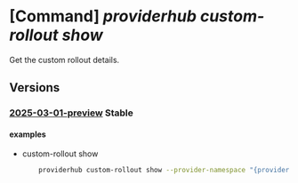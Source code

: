 # [Command] _providerhub custom-rollout show_

Get the custom rollout details.

## Versions

### [2025-03-01-preview](/Resources/mgmt-plane/L3N1YnNjcmlwdGlvbnMve30vcHJvdmlkZXJzL21pY3Jvc29mdC5wcm92aWRlcmh1Yi9wcm92aWRlcnJlZ2lzdHJhdGlvbnMve30vY3VzdG9tcm9sbG91dHMve30=/2025-03-01-preview.xml) **Stable**

<!-- mgmt-plane /subscriptions/{}/providers/microsoft.providerhub/providerregistrations/{}/customrollouts/{} 2025-03-01-preview -->

#### examples

- custom-rollout show
    ```bash
        providerhub custom-rollout show --provider-namespace "{providerNamespace}" --rollout-name "{customRolloutName}"
    ```